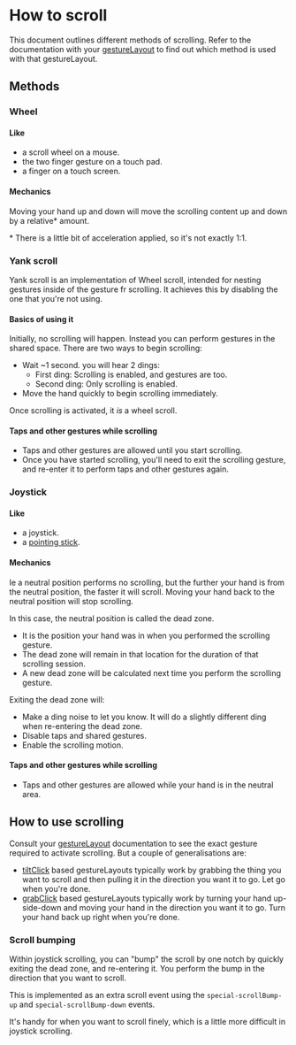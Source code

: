 # How to scroll

This document outlines different methods of scrolling. Refer to the documentation with your [gestureLayout](https://github.com/ksandom/handWavey/tree/main/examples/gestureLayouts) to find out which method is used with that gestureLayout.

## Methods

### Wheel

#### Like

* a scroll wheel on a mouse.
* the two finger gesture on a touch pad.
* a finger on a touch screen.

#### Mechanics

Moving your hand up and down will move the scrolling content up and down by a relative* amount.

\* There is a little bit of acceleration applied, so it's not exactly 1:1.

### Yank scroll

Yank scroll is an implementation of Wheel scroll, intended for nesting gestures inside of the gesture fr scrolling. It achieves this by disabling the one that you're not using.

#### Basics of using it

Initially, no scrolling will happen. Instead you can perform gestures in the shared space. There are two ways to begin scrolling:

* Wait ~1 second. you will hear 2 dings:
    * First ding: Scrolling is enabled, and gestures are too.
    * Second ding: Only scrolling is enabled.
* Move the hand quickly to begin scrolling immediately.

Once scrolling is activated, it _is_ a wheel scroll.

#### Taps and other gestures while scrolling

* Taps and other gestures are allowed until you start scrolling.
* Once you have started scrolling, you'll need to exit the scrolling gesture, and re-enter it to perform taps and other gestures again.

### Joystick

#### Like

* a joystick.
* a [pointing stick](https://en.wikipedia.org/wiki/Pointing_stick).

#### Mechanics

Ie a neutral position performs no scrolling, but the further your hand is from the neutral position, the faster it will scroll. Moving your hand back to the neutral position will stop scrolling.

In this case, the neutral position is called the dead zone.

* It is the position your hand was in when you performed the scrolling gesture.
* The dead zone will remain in that location for the duration of that scrolling session.
* A new dead zone will be calculated next time you perform the scrolling gesture.

Exiting the dead zone will:

* Make a ding noise to let you know. It will do a slightly different ding when re-entering the dead zone.
* Disable taps and shared gestures.
* Enable the scrolling motion.

#### Taps and other gestures while scrolling

* Taps and other gestures are allowed while your hand is in the neutral area.

## How to use scrolling

Consult your [gestureLayout](https://github.com/ksandom/handWavey/tree/main/examples/gestureLayouts) documentation to see the exact gesture required to activate scrolling. But a couple of generalisations are:

* [tiltClick](https://github.com/ksandom/handWavey/tree/main/examples/gestureLayouts/tiltClick) based gestureLayouts typically work by grabbing the thing you want to scroll and then pulling it in the direction you want it to go. Let go when you're done.
* [grabClick](https://github.com/ksandom/handWavey/tree/main/examples/gestureLayouts/grabClick) based gestureLayouts typically work by turning your hand up-side-down and moving your hand in the direction you want it to go. Turn your hand back up right when you're done.

### Scroll bumping

Within joystick scrolling, you can "bump" the scroll by one notch by quickly exiting the dead zone, and re-entering it. You perform the bump in the direction that you want to scroll.

This is implemented as an extra scroll event using the `special-scrollBump-up` and `special-scrollBump-down` events.

It's handy for when you want to scroll finely, which is a little more difficult in joystick scrolling.
